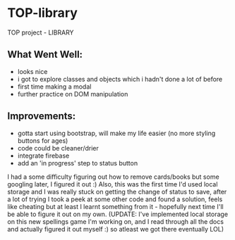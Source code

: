 # TOP-library
TOP project - LIBRARY


## What Went Well: 
* looks nice
* i got to explore classes and objects which i hadn't done a lot of before
* first time making a modal
* further practice on DOM manipulation

## Improvements:
* gotta start using bootstrap, will make my life easier (no more styling buttons for ages)
* code could be cleaner/drier
* integrate firebase
* add an 'in progress' step to status button

I had a some difficulty figuring out how to remove cards/books but some googling later, I figured it out :)
Also, this was the first time I'd used local storage and I was really stuck on getting the change of status to save, after a lot of trying I took a peek at some other code and found a solution, feels like cheating but at least I learnt something from it - hopefully next time I'll be able to figure it out on my own. (UPDATE: I've implemented local storage on this new spellings game I'm working on, and I read through all the docs and actually figured it out myself :) so atleast we got there eventually LOL)
